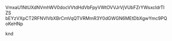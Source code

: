 VmxaU1NtUXdNVmhWV0docVVtdHdVbFpyVWtOVVJrVjVUbFZrYWsxcldrTlZS
bEYzVXpCT2RFNVlVbXBrCmVqQTVRMmR3Y0dGWGN6MEtDbXgwYmc9PQoKeHNp

knd